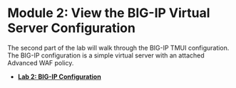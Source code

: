 Module 2: View the BIG-IP Virtual Server Configuration 
=======================================================

The second part of the lab will walk through the BIG-IP TMUI configuration.
The BIG-IP configuration is a simple virtual server with an attached Advanced WAF policy.

  - **[Lab 2: BIG-IP Configuration](lab1.md)**